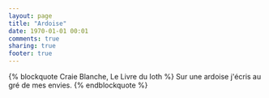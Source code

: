 ```yaml
---
layout: page
title: "Ardoise"
date: 1970-01-01 00:01
comments: true
sharing: true
footer: true
---
```


{% blockquote Craie Blanche, Le Livre du Ioth %}
Sur une ardoise j'écris au gré de mes envies.
{% endblockquote %}

